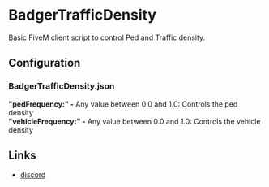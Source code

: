 # BadgerTrafficDensity
Basic FiveM client script to control Ped and Traffic density.

## Configuration
### BadgerTrafficDensity.json
**"pedFrequency:" -** Any value between 0.0 and 1.0: Controls the ped density  
**"vehicleFrequency:" -** Any value between 0.0 and 1.0: Controls the vehicle density

## Links
- [discord](https://discord.gg/TFCQE8d)
